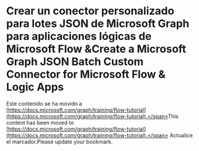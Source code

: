 # <a name="create-a-microsoft-graph-json-batch-custom-connector-for-microsoft-flow--logic-apps"></a><span data-ttu-id="9ae5c-101">Crear un conector personalizado para lotes JSON de Microsoft Graph para aplicaciones lógicas de Microsoft Flow &</span><span class="sxs-lookup"><span data-stu-id="9ae5c-101">Create a Microsoft Graph JSON Batch Custom Connector for Microsoft Flow & Logic Apps</span></span>

<span data-ttu-id="9ae5c-102">Este contenido se ha movido a [https://docs.microsoft.com/graph/training/flow-tutorial](https://docs.microsoft.com/graph/training/flow-tutorial).</span><span class="sxs-lookup"><span data-stu-id="9ae5c-102">This content has been moved to [https://docs.microsoft.com/graph/training/flow-tutorial](https://docs.microsoft.com/graph/training/flow-tutorial).</span></span> <span data-ttu-id="9ae5c-103">Actualice el marcador.</span><span class="sxs-lookup"><span data-stu-id="9ae5c-103">Please update your bookmark.</span></span>

